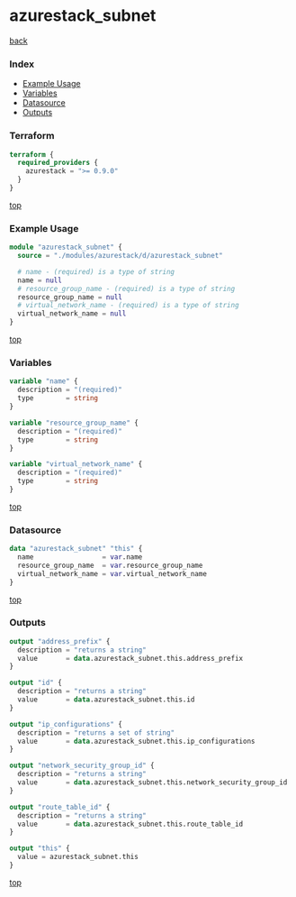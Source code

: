 # azurestack_subnet

[back](../azurestack.md)

### Index

- [Example Usage](#example-usage)
- [Variables](#variables)
- [Datasource](#datasource)
- [Outputs](#outputs)

### Terraform

```terraform
terraform {
  required_providers {
    azurestack = ">= 0.9.0"
  }
}
```

[top](#index)

### Example Usage

```terraform
module "azurestack_subnet" {
  source = "./modules/azurestack/d/azurestack_subnet"

  # name - (required) is a type of string
  name = null
  # resource_group_name - (required) is a type of string
  resource_group_name = null
  # virtual_network_name - (required) is a type of string
  virtual_network_name = null
}
```

[top](#index)

### Variables

```terraform
variable "name" {
  description = "(required)"
  type        = string
}

variable "resource_group_name" {
  description = "(required)"
  type        = string
}

variable "virtual_network_name" {
  description = "(required)"
  type        = string
}
```

[top](#index)

### Datasource

```terraform
data "azurestack_subnet" "this" {
  name                 = var.name
  resource_group_name  = var.resource_group_name
  virtual_network_name = var.virtual_network_name
}
```

[top](#index)

### Outputs

```terraform
output "address_prefix" {
  description = "returns a string"
  value       = data.azurestack_subnet.this.address_prefix
}

output "id" {
  description = "returns a string"
  value       = data.azurestack_subnet.this.id
}

output "ip_configurations" {
  description = "returns a set of string"
  value       = data.azurestack_subnet.this.ip_configurations
}

output "network_security_group_id" {
  description = "returns a string"
  value       = data.azurestack_subnet.this.network_security_group_id
}

output "route_table_id" {
  description = "returns a string"
  value       = data.azurestack_subnet.this.route_table_id
}

output "this" {
  value = azurestack_subnet.this
}
```

[top](#index)